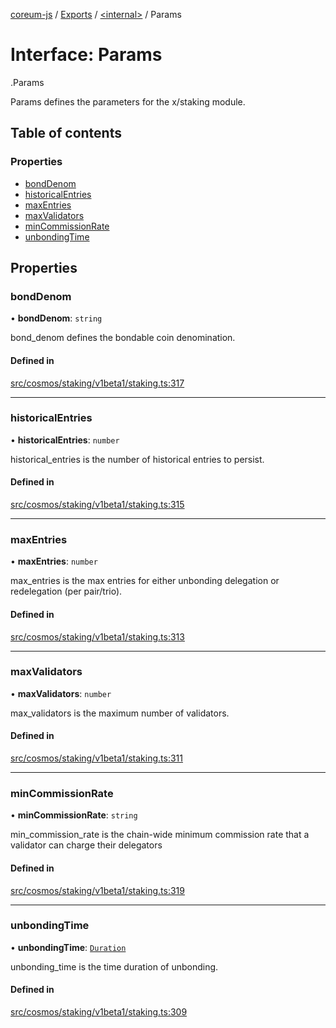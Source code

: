 [coreum-js](../README.md) / [Exports](../modules.md) / [<internal\>](../modules/internal_.md) / Params

# Interface: Params

[<internal>](../modules/internal_.md).Params

Params defines the parameters for the x/staking module.

## Table of contents

### Properties

- [bondDenom](internal_.Params-3.md#bonddenom)
- [historicalEntries](internal_.Params-3.md#historicalentries)
- [maxEntries](internal_.Params-3.md#maxentries)
- [maxValidators](internal_.Params-3.md#maxvalidators)
- [minCommissionRate](internal_.Params-3.md#mincommissionrate)
- [unbondingTime](internal_.Params-3.md#unbondingtime)

## Properties

### bondDenom

• **bondDenom**: `string`

bond_denom defines the bondable coin denomination.

#### Defined in

[src/cosmos/staking/v1beta1/staking.ts:317](https://github.com/PulsaraIO/coreum-js/blob/37352c6/src/cosmos/staking/v1beta1/staking.ts#L317)

___

### historicalEntries

• **historicalEntries**: `number`

historical_entries is the number of historical entries to persist.

#### Defined in

[src/cosmos/staking/v1beta1/staking.ts:315](https://github.com/PulsaraIO/coreum-js/blob/37352c6/src/cosmos/staking/v1beta1/staking.ts#L315)

___

### maxEntries

• **maxEntries**: `number`

max_entries is the max entries for either unbonding delegation or redelegation (per pair/trio).

#### Defined in

[src/cosmos/staking/v1beta1/staking.ts:313](https://github.com/PulsaraIO/coreum-js/blob/37352c6/src/cosmos/staking/v1beta1/staking.ts#L313)

___

### maxValidators

• **maxValidators**: `number`

max_validators is the maximum number of validators.

#### Defined in

[src/cosmos/staking/v1beta1/staking.ts:311](https://github.com/PulsaraIO/coreum-js/blob/37352c6/src/cosmos/staking/v1beta1/staking.ts#L311)

___

### minCommissionRate

• **minCommissionRate**: `string`

min_commission_rate is the chain-wide minimum commission rate that a validator can charge their delegators

#### Defined in

[src/cosmos/staking/v1beta1/staking.ts:319](https://github.com/PulsaraIO/coreum-js/blob/37352c6/src/cosmos/staking/v1beta1/staking.ts#L319)

___

### unbondingTime

• **unbondingTime**: [`Duration`](../modules/internal_.md#duration)

unbonding_time is the time duration of unbonding.

#### Defined in

[src/cosmos/staking/v1beta1/staking.ts:309](https://github.com/PulsaraIO/coreum-js/blob/37352c6/src/cosmos/staking/v1beta1/staking.ts#L309)
